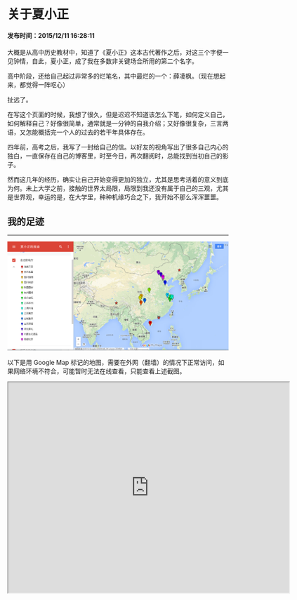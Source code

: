 关于夏小正
===

#### 发布时间：2015/12/11 16:28:11 

大概是从高中历史教材中，知道了《夏小正》这本古代著作之后，对这三个字便一见钟情，自此，夏小正，成了我在多数非关键场合所用的第二个名字。

高中阶段，还给自己起过非常多的烂笔名，其中最烂的一个：薛凌枫。（现在想起来，都觉得一阵呕心）

扯远了。

在写这个页面的时候，我想了很久，但是迟迟不知道该怎么下笔，如何定义自己，如何解释自己？好像很简单，通常就是一分钟的自我介绍；又好像很复杂，三言两语，又怎能概括完一个人的过去的若干年具体存在。

四年前，高考之后，我写了一封给自己的信。以好友的视角写出了很多自己内心的独白，一直保存在自己的博客里，时至今日，再次翻阅时，总能找到当初自己的影子。

然而这几年的经历，确实让自己开始变得更加的独立，尤其是思考活着的意义到底为何。未上大学之前，接触的世界太局限，局限到我还没有属于自己的三观，尤其是世界观，幸运的是，在大学里，种种机缘巧合之下，我开始不那么浑浑噩噩。

## 我的足迹

----------
![maps](imgs/maps.png)

以下是用 Google Map 标记的地图，需要在外网（翻墙）的情况下正常访问，如果网络环境不符合，可能暂时无法在线查看，只能查看上述截图。

<iframe src="https://www.google.cn/maps/d/embed?mid=zlNz1rKMs8_E.kEQtRi8DB-v0" width="640" height="480" ></iframe>
<script>

<script language = "JavaScript" src = "bottom.js"/></script> 

